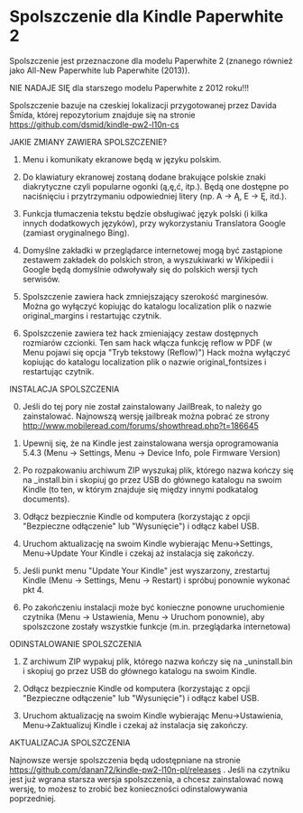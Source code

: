 Spolszczenie dla Kindle Paperwhite 2
====================================

Spolszczenie jest przeznaczone dla modelu Paperwhite 2 (znanego również jako 
All-New Paperwhite lub Paperwhite (2013)).

NIE NADAJE SIĘ dla starszego modelu Paperwhite z 2012 roku!!!

Spolszczenie bazuje na czeskiej lokalizacji przygotowanej przez Davida Šmída, której repozytorium znajduje się na stronie  https://github.com/dsmid/kindle-pw2-l10n-cs


JAKIE ZMIANY ZAWIERA SPOLSZCZENIE?
 
1) Menu i komunikaty ekranowe będą w języku polskim.

2) Do klawiatury ekranowej zostaną dodane brakujące polskie znaki diakrytyczne czyli 
   popularne ogonki (ą,ę,ć, itp.).  Będą one dostępne po naciśnięciu i przytrzymaniu
   odpowiedniej litery (np. A -> Ą, E -> Ę, itd.).
   
3) Funkcja tłumaczenia tekstu będzie obsługiwać język polski (i kilka innych dodatkowych języków),
   przy wykorzystaniu Translatora Google (zamiast oryginalnego Bing).
   
4) Domyślne zakładki w przeglądarce internetowej mogą być zastąpione zestawem zakładek do
   polskich stron, a wyszukiwarki w Wikipedii i Google będą domyślnie odwoływały się do 
   polskich wersji tych serwisów.
   
5) Spolszczenie zawiera hack zmniejszający szerokość marginesów. Można go wyłączyć kopiując
   do katalogu localization plik o nazwie original_margins i restartując czytnik.
   
6) Spolszczenie zawiera też hack zmieniający zestaw dostępnych rozmiarów czcionki. 
   Ten sam hack włącza funkcję reflow w PDF (w Menu pojawi się opcja "Tryb tekstowy (Reflow)")
   Hack można wyłączyć kopiując do katalogu localization plik o nazwie original_fontsizes 
   i restartując czytnik.


INSTALACJA SPOLSZCZENIA

0) Jeśli do tej pory nie został zainstalowany JailBreak, to należy go zainstalować.
   Najnowszą wersję jailbreak można pobrać ze strony http://www.mobileread.com/forums/showthread.php?t=186645

1) Upewnij się, że na Kindle jest zainstalowana wersja oprogramowania 5.4.3
   (Menu -> Settings, Menu -> Device Info, pole Firmware Version)

2) Po rozpakowaniu archiwum ZIP wyszukaj plik, którego nazwa kończy się na _install.bin 
   i skopiuj go przez  USB do głównego katalogu na swoim Kindle 
   (to ten, w którym znajduje się między innymi podkatalog documents).

3) Odłącz bezpiecznie Kindle od komputera (korzystając z opcji "Bezpieczne odłączenie" 
   lub "Wysunięcie") i odłącz kabel USB.

4) Uruchom aktualizację na swoim Kindle wybierając Menu->Settings, Menu->Update Your Kindle 
   i czekaj aż instalacja się zakończy.

5) Jeśli punkt menu "Update Your Kindle" jest wyszarzony, zrestartuj Kindle 
   (Menu -> Settings, Menu -> Restart) i spróbuj ponownie wykonać pkt 4.

6) Po zakończeniu instalacji może być konieczne ponowne uruchomienie czytnika
   (Menu -> Ustawienia, Menu -> Uruchom ponownie), aby spolszczone zostały wszystkie 
   funkcje (m.in. przeglądarka internetowa)

ODINSTALOWANIE SPOLSZCZENIA

1) Z archiwum ZIP wypakuj plik, którego nazwa kończy się na _uninstall.bin 
   i skopiuj go przez  USB do głównego katalogu na swoim Kindle.

2) Odłącz bezpiecznie Kindle od komputera (korzystając z opcji "Bezpieczne odłączenie" 
   lub "Wysunięcie") i odłącz kabel USB.

3) Uruchom aktualizację na swoim Kindle wybierając Menu->Ustawienia, Menu->Zaktualizuj Kindle 
   i czekaj aż instalacja się zakończy.  

   
AKTUALIZACJA SPOLSZCZENIA 

Najnowsze wersje spolszczenia będą udostępniane na stronie 
https://github.com/danan72/kindle-pw2-l10n-pl/releases .
Jeśli na czytniku jest już wgrana starsza wersja spolszczenia, a chcesz zainstalować nową
wersję, to możesz to zrobić bez konieczności odinstalowywania poprzedniej.

